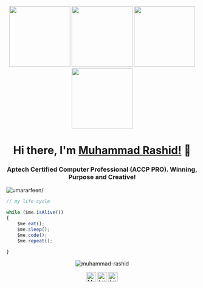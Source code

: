 <p align="center"> <img src="https://octodex.github.com/images/vinyltocat.png" height="160px" width="160px"> <img src="https://octodex.github.com/images/daftpunktocat-thomas.gif" height="160px" width="160px"> <img src="https://octodex.github.com/images/daftpunktocat-guy.gif" height="160px" width="160px"> <img src="https://octodex.github.com/images/Robotocat.png" height="160px" width="160px"></p>

<h1 align="center">Hi there, I'm <a href="https://iamrashy.netlify.app/"  target="_blank">Muhammad Rashid!</a> 👋</h1>
    
<h3 align="center">Aptech Certified Computer Professional (ACCP PRO). Winning, Purpose and Creative!</h3>
<p align="left"> <img src="https://komarev.com/ghpvc/?username=MdRashid62&style=flat&color=blue" alt=umararfeen/> </p>

````js
// my life cycle

while ($me.isAlive())
{
    $me.eat();
    $me.sleep();
    $me.code();
    $me.repeat();
    
}
````

<p align="center"> <img src="https://github-readme-stats.vercel.app/api?username=MdRashid62&count_private=true&show_icons=true&theme=radical" alt=muhammad-rashid /> </p>


<p align="center"> 
<a href="https://twitter.com/Mr62Rashy" target="blank"><img align="center" src=https://cdn.jsdelivr.net/npm/simple-icons@3.0.1/icons/twitter.svg alt="Mr62Rashy" height="25" width="25" /></a>
<a href="https://www.linkedin.com/in/mdrashid62/" target="blank"><img align="center" src=https://cdn.jsdelivr.net/npm/simple-icons@3.0.1/icons/linkedin.svg alt="https://www.linkedin.com/in/mdrashid62/" height="25" width="25" /></a>   
    <a href="https://www.instagram.com/rockin_rashid/" target="blank"><img align="center" src=https://cdn.jsdelivr.net/npm/simple-icons@3.0.1/icons/instagram.svg alt="https://www.linkedin.com/in/mdrashid62/" height="25" width="25" /></a>
</p>
